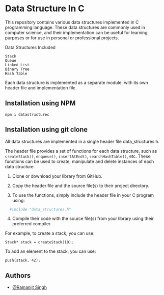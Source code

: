 
# Data Structure In C

This repository contains various data structures implemented in C programming language. These data structures are commonly used in computer science, and their implementation can be useful for learning purposes or for use in personal or professional projects.

Data Structures Included

    Stack
    Queue
    Linked List
    Binary Tree
    Hash Table
Each data structure is implemented as a separate module, with its own header file and implementation file.

## Installation using NPM
```
npm i datastructurec 
```

## Installation using git clone

All data structures are implemented in a single header file data_structures.h.

The header file provides a set of functions for each data structure, such as `createStack()`, `enqueue()`, `insertAtEnd()`, `searchHashTable()`, etc. These functions can be used to create, manipulate and delete instances of each data structure.

1. Clone or download your library from GitHub.
2. Copy the header file and the source file(s) to their project directory.

3. To use the functions, simply include the header file in your C program using:

```bash
  #include "data_structures.h"

```

4. Compile their code with the source file(s) from your library using their preferred compiler.


For example, to create a stack, you can use:

```
Stack* stack = createStack(10);
```
To add an element to the stack, you can use:

```
push(stack, 42);
```

    
## Authors

- [@Ramanjit Singh](https://www.github.com/ramanjitsingh-hub)

